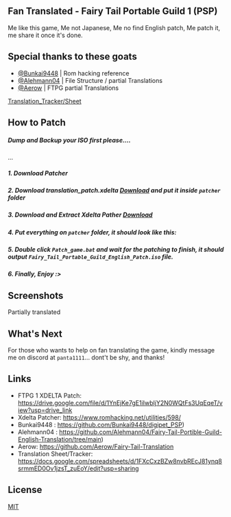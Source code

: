 
## Fan Translated - Fairy Tail Portable Guild 1 (PSP)
Me like this game, Me not Japanese, Me no find English patch, Me patch it, me share it once it's done.

## Special thanks to these goats

- [@Bunkai9448](https://github.com/Bunkai9448/digipet_PSP) | Rom hacking reference
- [@Alehmann04](https://github.com/Alehmann04/Fairy-Tail-Portible-Guild-English-Translation/tree/main) | File Structure / partial Translations
- [@Aerow](https://github.com/Aerow/Fairy-Tail-Translation) | FTPG partial Translations

[Translation_Tracker/Sheet](https://docs.google.com/spreadsheets/d/1FXcCxzBZw8nvbREcJ81ynq8srmmED0Ov1jzsT_zuEoY/edit?usp=sharing)

## How to Patch
##### Dump and Backup your ISO first please.... 
...
##### 1. Download Patcher
##### 2. Download translation_patch.xdelta [Download](https://drive.google.com/file/d/1YnEjKe7gE1iIwbljY2N0WQtFs3UqEqeT/view?usp=drive_link) and put it inside ``patcher`` folder
##### 3. Download and Extract Xdelta Pather [Download](https://www.romhacking.net/utilities/598/)
##### 4. Put everything on ``patcher`` folder, it should look like this:

##### 5. Double click ``Patch_game.bat`` and wait for the patching to finish, it should output ``Fairy_Tail_Portable_Guild_English_Patch.iso`` file. 
##### 6. Finally, Enjoy :>

## Screenshots




Partially translated

## What's Next
For those who wants to help on fan translating the game, kindly message me on discord  at ``panta1111``... dont't be shy, and thanks!

## Links
- FTPG 1 XDELTA Patch: https://drive.google.com/file/d/1YnEjKe7gE1iIwbljY2N0WQtFs3UqEqeT/view?usp=drive_link
- Xdelta Patcher: https://www.romhacking.net/utilities/598/
- Bunkai9448 : https://github.com/Bunkai9448/digipet_PSP) 
- Alehmann04 : https://github.com/Alehmann04/Fairy-Tail-Portible-Guild-English-Translation/tree/main)
- Aerow: https://github.com/Aerow/Fairy-Tail-Translation 
- Translation Sheet/Tracker: https://docs.google.com/spreadsheets/d/1FXcCxzBZw8nvbREcJ81ynq8srmmED0Ov1jzsT_zuEoY/edit?usp=sharing

## License

[MIT](https://choosealicense.com/licenses/mit/)

